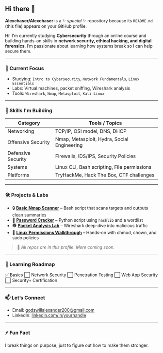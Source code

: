## Hi there 👋


**Alexchaser/Alexchaser** is a ✨ _special_ ✨ repository because its `README.md` (this file) appears on your GitHub profile.

Hi! I'm currently studying **Cybersecurity** through an online course and building hands-on skills in **network security, ethical hacking, and digital forensics**. I’m passionate about learning how systems break so I can help secure them.

---

### 🚀 Current Focus

* Studying: `Intro to Cybersecurity`, `Network Fundamentals`, `Linux Essentials`
* Labs: Virtual machines, packet sniffing, Wireshark analysis
* Tools: `Wireshark`, `Nmap`, `Metasploit`, `Kali Linux`

---

### 🧠 Skills I'm Building

| Category           | Tools / Topics                              |
| ------------------ | ------------------------------------------- |
| Networking         | TCP/IP, OSI model, DNS, DHCP                |
| Offensive Security | Nmap, Metasploit, Hydra, Social Engineering |
| Defensive Security | Firewalls, IDS/IPS, Security Policies       |
| Systems            | Linux CLI, Bash scripting, File permissions |
| Platforms          | TryHackMe, Hack The Box, CTF challenges     |

---

### 🛠️ Projects & Labs

* 🔒 **[Basic Nmap Scanner](#)** – Bash script that scans targets and outputs clean summaries
* 🐍 **[Password Cracker](#)** – Python script using `hashlib` and a wordlist
* 🕵️ **[Packet Analysis Lab](#)** – Wireshark deep-dive into malicious traffic
* 📁 **[Linux Permissions Walkthrough](#)** – Hands-on with chmod, chown, and sudo policies

> 📌 *All repos are in this profile. More coming soon.*

---

### 📅 Learning Roadmap

✅ Basics
⬜ Network Security
⬜ Penetration Testing
⬜ Web App Security
⬜ Security+ Certification

---

### 📫 Let’s Connect

* Email: godswillalexander200@gmail.com
* LinkedIn: [linkedin.com/in/yourhandle](#)

---

### ⚡ Fun Fact

I break things on purpose, just to figure out how to make them stronger.

